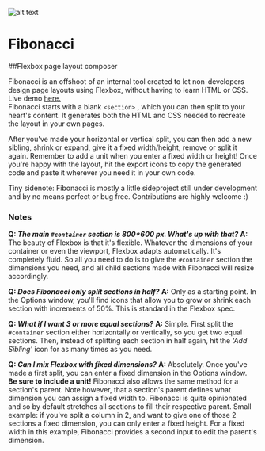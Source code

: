 ![alt text](https://raw.githubusercontent.com/maxsteenbergen/Fibonacci/master/img/fibonacci_icon_blue@2x.png "Fibonacci")

Fibonacci
=========
##Flexbox page layout composer

Fibonacci is an offshoot of an internal tool created to let non-developers design page layouts using Flexbox, without having to learn HTML or CSS. Live demo [here.](http://maxsteenbergen.com/fibonacci/)  
Fibonacci starts with a blank ````<section>```` , which you can then split to your heart's content. It generates both the HTML and CSS needed to recreate the layout in your own pages.

After you've made your horizontal or vertical split, you can then add a new sibling, shrink or expand, give it a fixed width/height, remove or split it again. Remember to add a unit when you enter a fixed width or height!
Once you're happy with the layout, hit the export icons to copy the generated code and paste it wherever you need it in your own code.

Tiny sidenote: Fibonacci is mostly a little sideproject still under development and by no means perfect or bug free. Contributions are highly welcome :)

### Notes
**Q: _The main ````#container```` section is 800*600 px. What's up with that?_**
**A:** The beauty of Flexbox is that it's flexible. Whatever the dimensions of your container or even the viewport, Flexbox adapts automatically. It's completely fluid. So all you need to do is to give the ````#container```` section the dimensions you need, and all child sections made with Fibonacci will resize accordingly.

**Q: _Does Fibonacci only split sections in half?_**
**A:** Only as a starting point. In the Options window, you'll find icons that allow you to grow or shrink each section with increments of 50%. This is standard in the Flexbox spec.

**Q: _What if I want 3 or more equal sections?_**
**A:** Simple. First split the ````#container```` section either horizontally or vertically, so you get two equal sections. Then, instead of splitting each section in half again, hit the _'Add Sibling'_ icon for as many times as you need.


**Q: _Can I mix Flexbox with fixed dimensions?_**
**A:** Absolutely. Once you've made a first split, you can enter a fixed dimension in the Options window. **Be sure to include a unit!** Fibonacci also allows the same method for a section's parent.
Note however, that a section's parent defines what dimension you can assign a fixed width to. Fibonacci is quite opinionated and so by default stretches all sections to fill their respective parent. Small example: if you've split a column in 2, and want to give one of those 2 sections a fixed dimension, you can only enter a fixed height. For a fixed width in this example, Fibonacci provides a second input to edit the parent's dimension.
